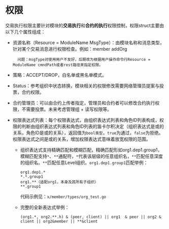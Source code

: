 # 权限

交易执行权限主要针对模块的**交易执行**和**合约的执行**权限控制，权限struct主要由以下几个属性组成：

- 资源名称（Resource = ModuleName MsgType）：由模块名称和消息类型，针对某个交易消息进行权限检查。例如：member addOrg

        问题：msgType对使用用户不友好，后期改为根据用户操作命令行Resource = ModuleName cmndPath或者rest路径来指定权限。

- 策略：ACCEPT/DROP，白名单或黑名单模式。

- Status：参考组织中状态转换，模块相关的权限修改需要网络管理员提案与投票，合约权限。

- 合约管理员：可以由合约上传者指定，管理员和合约者可以修改合约执行权限，不需要投票。未来考虑管理组 + 读写权限等。

- 权限表达式列表：每个权限表达式，由组织表达式列表和角色ID列表构成，权限的判断由组织表达式列表和角色ID列表的笛卡尔积决定（组织表达式是或的关系，角色ID是或的关系），返回值为`bool类型`，`true`为通过，`false`为拒绝。权限表达式之间是或的关系，增加权限表达式意味着放宽权限的范围。

  - 组织表达式支持精确匹配和模糊匹配，精确匹配形如org1.dep1.group1，模糊匹配支持`*`、`**`通配符，`*`代表该层级的任意组织名，`**`匹配任意深度的组织名。`**`匹配任意Level组织。`org1.dep1.group1`匹配举例：
  
    ```
    org1.dep1.*
    *.*.group1
    org1.**（适配org1，本身及其所有子组织）
    **.group1
    ```

    代码示例见：`x/member/types/org_test.go`

  - 完整的全新表达式举例：
  
    ```
    (org1.*, org2.**.h) & (peer, client) || org1  & peer || org2 & client || org2&member || **&client
    ```
